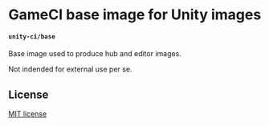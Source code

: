 # GameCI base image for Unity images

#### `unity-ci/base`

Base image used to produce hub and editor images.

Not indended for external use per se.

## License

[MIT license](https://github.com/Unity-CI/docker/blob/main/LICENSE)
